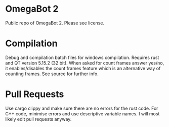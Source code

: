 # OmegaBot 2
Public repo of OmegaBot 2. Please see license.
# Compilation
Debug and compilation batch files for windows compilation. Requires rust and QT version 5.15.2 (32 bit). When asked for count frames answer yes/no, it enables/disables the count frames feature which is an alternative way of counting frames. See source for further info.
# Pull Requests
Use cargo clippy and make sure there are no errors for the rust code. For C++ code, minimise errors and use descriptive variable names. I will most likely edit pull requests anyway.

